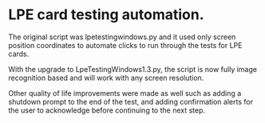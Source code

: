 # LPE card testing automation.
The original script was lpetestingwindows.py and it used only screen position coordinates to automate clicks to run through the tests for LPE cards.

With the upgrade to LpeTestingWindows1.3.py, the script is now fully image recognition based and will work with any screen resolution.

Other quality of life improvements were made as well such as adding a shutdown prompt to the end of the test, and adding confirmation alerts for the user to acknowledge before continuing to the next step.
